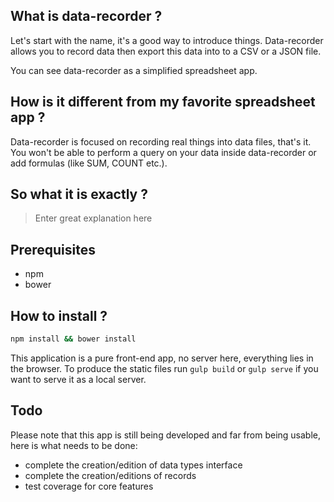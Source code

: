## What is data-recorder ? 
Let's start with the name, it's a good way to introduce things. Data-recorder allows
you to record data then export this data into to a CSV or a JSON file. 

You can see data-recorder as a simplified spreadsheet app.

## How is it different from my favorite spreadsheet app ?

Data-recorder is focused on recording real things into data files, that's it. 
You won't be able to perform a query on your data inside data-recorder or
add formulas (like SUM, COUNT etc.). 

## So what it is exactly ? 
> Enter great explanation here

## Prerequisites
- npm
- bower

## How to install ?
```sh
npm install && bower install
``` 

This application is a pure front-end app, no server here, everything lies in the
browser. To produce the static files run `gulp build` or `gulp serve` if you want 
to serve it as a local server. 


## Todo 
Please note that this app is still being developed and far from being usable,
here is what needs to be done:

- complete the creation/edition of data types interface
- complete the creation/editions of records
- test coverage for core features
